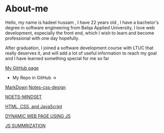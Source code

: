 # About-me 
Hello, my name is hadeel  hussam , I have 22 years  old , I have a bachelor's degree in software engineering from Balqa Applied University, I love web development, especially the front end, which I wish to learn and become professional with one day hopefully.

After graduation, I joined a software development course with LTUC that really deserves it, and will add a lot of useful information to reach my goal and I have learned something special for me so far 



[My GitHub page](https://hadeelhhawajreh@github.com/)

* My Repo in GitHub ->

[MarkDown](https://hadeelhhawajreh.github.io/read01-markdown/markdown%20summ.md)
[Notes-css-design]()


[NOETS-MINDSET](https://hadeelhhawajreh.github.io/Read-notes/)

[HTML, CSS, and JavaScript](https://hadeelhhawajreh.github.io/lab6_js/)

[DYNAMIC WEB PAGE USING JS ](https://hadeelhhawajreh.github.io/flower/flo.html)

[JS SUMMRIZATION ](https://hadeelhhawajreh.github.io/Read-notes/read-lab07)
